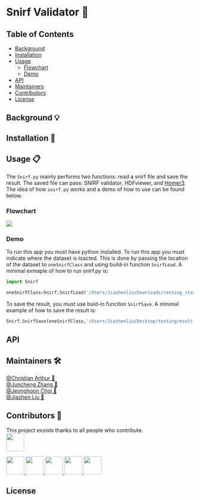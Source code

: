 # Snirf Validator :microscope:

## Table of Contents

- [Background](#background)
- [Installation](#installation)
- [Usage](#usage)
  - [Flowchart](#flowchart)
  - [Demo](#demo)
- [API](#api)
- [Maintainers](#maintainers)
- [Contributors](#contributors)
- [License](#license)


## Background :bulb:

## Installation :floppy_disk:

## Usage :clipboard:
The `Snirf.py` mainly performs two functions: read a snirf file and save the result. The saved file can pass: SNIRF validator, HDFviewer, and [Homer3](https://github.com/BUNPC/Homer3). The idea of how `snirf.py` works and a demo of how to use can be found below.
### Flowchart
[![](https://mermaid.ink/img/eyJjb2RlIjoiZ3JhcGggTFJcbiAgIEFbRklsZSBVcGxvYWRdIC0tPiBCe0ZpbGUgVmFsaWRhdGlvbn1cbiAgIEIgLS0-IENbVmFsaWRdIC0tPiBFW1JlYWQgdGhlIEZpbGVdIC0tPkZbU2F2ZSB0aGUgRklsZV1cbiAgIEIgLS0-IERbTm90IFZhbGlkXSAtLT4gR1tSZWplY3RdXG4iLCJtZXJtYWlkIjp7InRoZW1lIjoiZGVmYXVsdCJ9LCJ1cGRhdGVFZGl0b3IiOmZhbHNlLCJhdXRvU3luYyI6dHJ1ZSwidXBkYXRlRGlhZ3JhbSI6ZmFsc2V9)](https://mermaid-js.github.io/mermaid-live-editor/edit#eyJjb2RlIjoiZ3JhcGggTFJcbiAgIEFbRklsZSBVcGxvYWRdIC0tPiBCe0ZpbGUgVmFsaWRhdGlvbn1cbiAgIEIgLS0-IENbVmFsaWRdIC0tPiBFW1JlYWQgdGhlIEZpbGVdIC0tPkZbU2F2ZSB0aGUgRklsZV1cbiAgIEIgLS0-IERbTm90IFZhbGlkXSAtLT4gR1tSZWplY3RdXG4iLCJtZXJtYWlkIjoie1xuICBcInRoZW1lXCI6IFwiZGVmYXVsdFwiXG59IiwidXBkYXRlRWRpdG9yIjpmYWxzZSwiYXV0b1N5bmMiOnRydWUsInVwZGF0ZURpYWdyYW0iOmZhbHNlfQ)
### Demo
To run this app you must have python installed.
To run this app you must indicate where the dataset is loacted. This is done by passing the location of the dataset to `oneSnirfClass` and using build-in function `SnirfLoad`. A minimal exmaple of how to run snirf.py is:
```python
import Snirf
```
```python
oneSnirfClass=Snirf.SnirfLoad('/Users/Jiazhenliu/Downloads/resting_state_2/Subj86/resting_hrf_20.snirf')
```
To save the result, you must use buid-in funciton `SnirfSave`. A minimal example of how to save the result is:
```python
Snirf.SnirfSave(oneSnirfClass,'/Users/Jiazhenliu/Desktop/testingresult.snirf')
```

## API

## Maintainers :hammer_and_wrench:
[@Christian Arthur :melon:](https://github.com/chrsthur)<br>
[@Juncheng Zhang :tangerine:](https://github.com/andyzjc)<br>
[@Jeonghoon Choi :pineapple:](https://github.com/jeonghoonchoi)<br>
[@Jiazhen Liu :grapes:](https://github.com/ELISALJZ)<br>

## Contributors :sparkler:
This project exsists thanks to all people who contribute. <br>
<a href="https://github.com/sstucker">
<img src="https://github.com/sstucker.png" width="48">
</a>

<a href="https://github.com/rob-luke">
<img src="https://github.com/rob-luke.png" width="48">
</a>

<a href="https://github.com/chrsthur">
<img src="https://github.com/chrsthur.png" width="48">
</a>

<a href="https://github.com/andyzjc">
<img src="https://github.com/andyzjc.png" width="48">
</a>

<a href="https://github.com/jeonghoonchoi">
<img src="https://github.com/jeonghoonchoi.png" width="48">
</a>

<a href="https://github.com/ELISALJZ">
<img src="https://github.com/ELISALJZ.png" width="48">
</a>


## License








